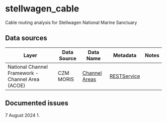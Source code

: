 # stellwagen_cable
Cable routing analysis for Stellwagen National Marine Sanctuary

## Data sources
| **Layer** | **Data Source** | **Data Name** | **Metadata**  | Notes |
|---------------|---------------|---------------|---------------|---------------|
| National Channel Framework - Channel Area (ACOE) | CZM MORIS | [Channel Areas](https://czm-moris-mass-eoeea.hub.arcgis.com/datasets/Mass-EOEEA::national-channel-framework-channel-area-acoe) | [RESTService](https://services7.arcgis.com/n1YM8pTrFmm7L4hs/ArcGIS/rest/services/National_Channel_Framework/FeatureServer/1) | |

## Documented issues
7 August 2024
1. 
